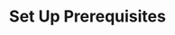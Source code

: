 ---
layout: os_redirect
title: Set Up Prerequisites
description: A quick guide to help you to install the prerequisites
categories: beginner
redirect_win: http://ufz.github.com/devguide/win-prerequisites/
redirect_mac: http://ufz.github.com/devguide/mac-prerequisites/
redirect_linux: http://ufz.github.com/devguide/linux-prerequisites/
---